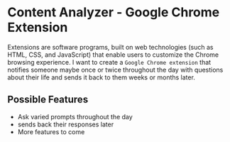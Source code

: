 # Content Analyzer - Google Chrome Extension

Extensions are software programs, built on web technologies (such as HTML, CSS, and JavaScript) that enable users to customize the Chrome browsing experience. I want to create a `Google Chrome extension` that notifies someone maybe once or twice throughout the day with questions about their life and sends it back to them weeks or months later.

## Possible Features

- Ask varied prompts throughout the day
- sends back their responses later
- More features to come
